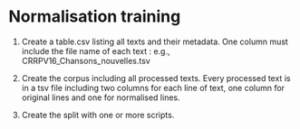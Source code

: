 # Normalisation training

1. Create a table.csv listing all texts and their metadata.
One column must include the file name of each text : e.g., CRRPV16_Chansons_nouvelles.tsv

3. Create the corpus including all processed texts.
Every processed text is in a tsv file including two columns for each line of text, one column for original lines and one for normalised lines.

4. Create the split with one or more scripts.
